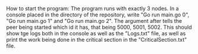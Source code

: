How to start the program:
The program runs with exactly 3 nodes. In a console placed in the directory of the repository, write "Go run main.go 0", "Go run main.go 1" and "Go run main.go 2".
The argument after tells the peer being started which id it has, that being 5000, 5001, 5002. 
This should show tge logs both in the console as well as the "Logs.txt" file, as well as print the work being done in the critical section in the "CriticalSection.txt" file.
